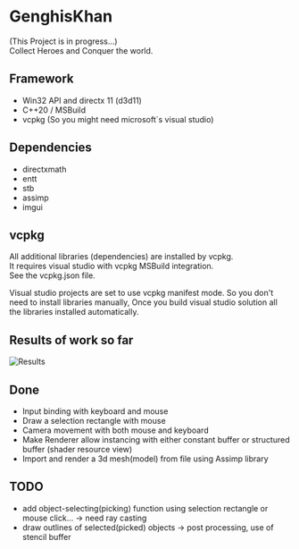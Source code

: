 # GenghisKhan
(This Project is in progress...)  
Collect Heroes and Conquer the world.  

## Framework
- Win32 API and directx 11 (d3d11)
- C++20 / MSBuild 
- vcpkg (So you might need microsoft`s visual studio)

## Dependencies
- directxmath
- entt
- stb
- assimp
- imgui

## vcpkg
All additional libraries (dependencies) are installed by vcpkg.  
It requires visual studio with vcpkg MSBuild integration.  
See the vcpkg.json file.  

Visual studio projects are set to use vcpkg manifest mode.
So you don't need to install libraries manually,
Once you build visual studio solution all the libraries installed automatically.

## Results of work so far
![Results](https://user-images.githubusercontent.com/61501369/218304602-974cc435-3d03-4617-ab62-ff7fe6c87f7f.png)

## Done
- Input binding with keyboard and mouse
- Draw a selection rectangle with mouse 
- Camera movement with both mouse and keyboard
- Make Renderer allow instancing with either constant buffer or structured buffer (shader resource view)
- Import and render a 3d mesh(model) from file using Assimp library

## TODO
- add object-selecting(picking) function using selection rectangle or mouse click... -> need ray casting
- draw outlines of selected(picked) objects -> post processing, use of stencil buffer

